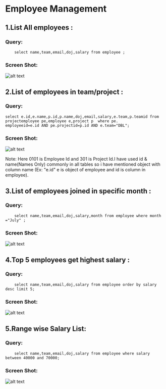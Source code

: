 # Employee Management
## 1.List All employees :

 ### Query: 

        select name,team,email,doj,salary from employee ;
### Screen Shot:
![alt text](https://raw.githubusercontent.com/suriyanS/Learning/master/new%20emp%20list.png "Logo Title Text 1")


## 2.List of employees in team/project :

### Query:

    select e.id,e.name,p.id,p.name,doj,email,salary,e.team,p.teamid from projectemployee pe,employee e,project p  where pe.
    employeeid=e.id AND pe.projectid=p.id AND e.team="DBL";

### Screen Shot:
![alt text](https://raw.githubusercontent.com/suriyanS/Learning/master/2.List%20of%20employees%20in%20teamm.png "Logo Title Text 1")

Note: Here 0101 is Employee Id and 301 is Project Id.I have used id & name(Names Only) commonly in all tables so i have mentioned object with column name (Ex: "e.id" e is object of employee and id is column in employee).

## 3.List of employees joined in specific month  :

### Query:
        
        select name,team,email,doj,salary,month from employee where month ="July" ;
### Screen Shot:
![alt text](https://raw.githubusercontent.com/suriyanS/Learning/master/3.List%20of%20employees%20joined%20in%20specific%20monthh.png "Logo Title Text 1")
## 4.Top 5 employees get highest salary  :

### Query:
        
        select name,team,email,doj,salary from employee order by salary desc limit 5;
### Screen Shot:
![alt text](https://raw.githubusercontent.com/suriyanS/Learning/master/4.Top%205%20employees%20get%20highest%20salary.png "Logo Title Text 1")
## 5.Range wise Salary List:

### Query:

        select name,team,email,doj,salary from employee where salary between 40000 and 70000;
        
        
### Screen Shot:
![alt text](https://raw.githubusercontent.com/suriyanS/Learning/master/5.Range%20wise%20Salary%20List.png "Logo Title Text 1")
